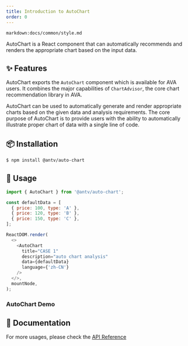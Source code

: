 ```yaml
---
title: Introduction to AutoChart
order: 0
---
```


`markdown:docs/common/style.md`


AutoChart is a React component that can automatically recommends and renders the appropriate chart based on the input data.


## ✨ Features

AutoChart exports the `AutoChart` component which is available for AVA users.
It combines the major capabilities of `ChartAdvisor`, the core chart recommendation library in AVA.

AutoChart can be used to automatically generate and render appropriate charts based on the given data and analysis requirements.
The core purpose of AutoChart is to provide users with the ability to automatically illustrate proper chart of data with a single line of code.


## 📦 Installation

```bash
$ npm install @antv/auto-chart
```

## 🔨 Usage


```js
import { AutoChart } from '@antv/auto-chart';

const defaultData = [
  { price: 100, type: 'A' },
  { price: 120, type: 'B' },
  { price: 150, type: 'C' },
];

ReactDOM.render(
  <>
    <AutoChart 
      title="CASE 1" 
      description="auto chart analysis" 
      data={defaultData} 
      language={'zh-CN'} 
    />
  </>,
  mountNode,
);
```


### AutoChart Demo

<playground path="components/auto-chart/demo/basic.jsx"></playground>

## 📖 Documentation

For more usages, please check the [API Reference](https://ava.antv.vision/en/docs/api/auto-chart/intro)
